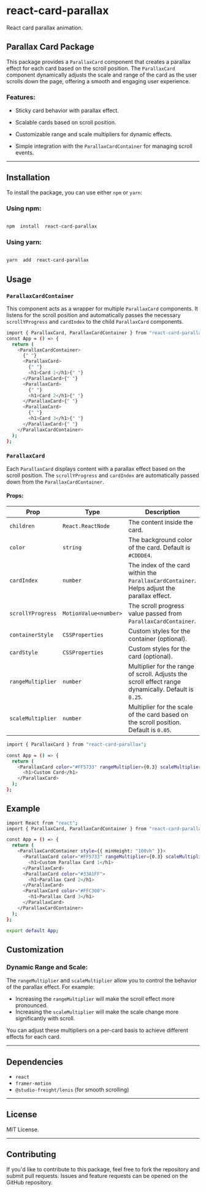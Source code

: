 
# react-card-parallax
React card parallax animation.

## Parallax Card Package

  

This package provides a `ParallaxCard` component that creates a parallax effect for each card based on the scroll position. The `ParallaxCard` component dynamically adjusts the scale and range of the card as the user scrolls down the page, offering a smooth and engaging user experience.

### Features:

- Sticky card behavior with parallax effect.

- Scalable cards based on scroll position.

- Customizable range and scale multipliers for dynamic effects.

- Simple integration with the `ParallaxCardContainer` for managing scroll events.

  

---

  

## Installation

  

To install the package, you can use either `npm` or `yarn`:

  

### Using npm:

```bash

npm  install  react-card-parallax

```

  

### Using yarn:

  

```bash

yarn  add  react-card-parallax

```
## Usage

### `ParallaxCardContainer`

This component acts as a wrapper for multiple `ParallaxCard` components. It listens for the scroll position and automatically passes the necessary `scrollYProgress` and `cardIndex` to the child `ParallaxCard` components.

```bash
import { ParallaxCard, ParallaxCardContainer } from "react-card-parallax";
const App = () => {
  return (
    <ParallaxCardContainer>
      {" "}
      <ParallaxCard>
        {" "}
        <h1>Card 1</h1>{" "}
      </ParallaxCard>{" "}
      <ParallaxCard>
        {" "}
        <h1>Card 2</h1>{" "}
      </ParallaxCard>{" "}
      <ParallaxCard>
        {" "}
        <h1>Card 3</h1>{" "}
      </ParallaxCard>{" "}
    </ParallaxCardContainer>
  );
};
```
### `ParallaxCard`

Each `ParallaxCard` displays content with a parallax effect based on the scroll position. The `scrollYProgress` and `cardIndex` are automatically passed down from the `ParallaxCardContainer`.

#### Props:

| Prop                  | Type                        | Description                                                                 |
|-----------------------|-----------------------------|-----------------------------------------------------------------------------|
| `children`            | `React.ReactNode`            | The content inside the card.                                                 |
| `color`               | `string`                     | The background color of the card. Default is `#CDDDE4`.                      |
| `cardIndex`           | `number`                     | The index of the card within the `ParallaxCardContainer`. Helps adjust the parallax effect. |
| `scrollYProgress`     | `MotionValue<number>`        | The scroll progress value passed from `ParallaxCardContainer`.               |
| `containerStyle`      | `CSSProperties`              | Custom styles for the container (optional).                                 |
| `cardStyle`           | `CSSProperties`              | Custom styles for the card (optional).                                      |
| `rangeMultiplier`     | `number`                     | Multiplier for the range of scroll. Adjusts the scroll effect range dynamically. Default is `0.25`. |
| `scaleMultiplier`     | `number`                     | Multiplier for the scale of the card based on the scroll position. Default is `0.05`. |

```bash
import { ParallaxCard } from "react-card-parallax";

const App = () => {
  return (
    <ParallaxCard color="#FF5733" rangeMultiplier={0.3} scaleMultiplier={0.07}>
      <h1>Custom Card</h1>
    </ParallaxCard>
  );
};
```
##  Example
```bash
import React from "react";
import { ParallaxCard, ParallaxCardContainer } from "react-card-parallax";

const App = () => {
  return (
    <ParallaxCardContainer style={{ minHeight: "100vh" }}>
      <ParallaxCard color="#FF5733" rangeMultiplier={0.3} scaleMultiplier={0.07}>
        <h1>Custom Parallax Card 1</h1>
      </ParallaxCard>
      <ParallaxCard color="#33A1FF">
        <h1>Parallax Card 2</h1>
      </ParallaxCard>
      <ParallaxCard color="#FFC300">
        <h1>Parallax Card 3</h1>
      </ParallaxCard>
    </ParallaxCardContainer>
  );
};

export default App;
```
## Customization

### Dynamic Range and Scale:

The `rangeMultiplier` and `scaleMultiplier` allow you to control the behavior of the parallax effect. For example:

- Increasing the `rangeMultiplier` will make the scroll effect more pronounced.
- Increasing the `scaleMultiplier` will make the scale change more significantly with scroll.

You can adjust these multipliers on a per-card basis to achieve different effects for each card.

---

## Dependencies

- `react`
- `framer-motion`
- `@studio-freight/lenis` (for smooth scrolling)

---

## License

MIT License.

---

## Contributing

If you'd like to contribute to this package, feel free to fork the repository and submit pull requests. Issues and feature requests can be opened on the GitHub repository.
